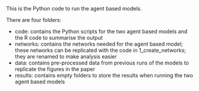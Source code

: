 This is the Python code to run the agent based models. 

There are four folders:
- code: contains the Python scripts for the two agent based models and the R code to summarise the output
- networks: contains the networks needed for the agent based model; these networks can be replicated with the code in 1_create_networks; they are renamed to make analysis easier
- data: contains pre-processed data from previous runs of the models to replicate the figures in the paper
- results: contains empty folders to store the results when running the two agent based models
